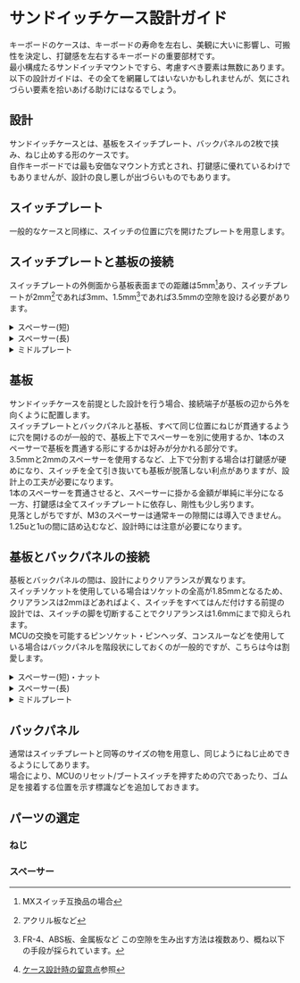 # サンドイッチケース設計ガイド
キーボードのケースは、キーボードの寿命を左右し、美観に大いに影響し、可搬性を決定し、打鍵感を左右するキーボードの重要部材です。  
最小構成たるサンドイッチマウントですら、考慮すべき要素は無数にあります。  
以下の設計ガイドは、その全てを網羅してはいないかもしれませんが、気にされづらい要素を拾いあげる助けにはなるでしょう。

## 設計
サンドイッチケースとは、基板をスイッチプレート、バックパネルの2枚で挟み、ねじ止めする形のケースです。  
自作キーボードでは最も安価なマウント方式とされ、打鍵感に優れているわけでもありませんが、設計の良し悪しが出づらいものでもあります。  

## スイッチプレート
一般的なケースと同様に、スイッチの位置に穴を開けたプレートを用意します。

## スイッチプレートと基板の接続
スイッチプレートの外側面から基板表面までの距離は5mm[^1]あり、スイッチプレートが2mm[^2]であれば3mm、1.5mm[^3]であれば3.5mmの空隙を設ける必要があります。  
[^1]:MXスイッチ互換品の場合
[^2]:アクリル板など
[^3]:FR-4、ABS板、金属板など
この空隙を生み出す方法は複数あり、概ね以下の手段が採られています。

<details><summary>スペーサー(短)</summary>
  
  スイッチプレートと基板の間に3.5mm、あるいは3mmのスペーサーを導入することで固定する方式です。  
  
  後述のスペーサー(長)を導入するよりも硬めの打鍵感になりますが、スイッチを全て引き抜いても基板が脱落しない・基板が押し込まれてもスイッチが抜けない利点があります。
</details>

<details><summary>スペーサー(長)</summary>
  
  基板にスペーサーを通せる穴を開けておき、ねじ止めを直接行うのはスイッチプレートとバックパネルのみにする方式です。  
  
  最も安価に済みますが、スイッチを全て引き抜くと基板が脱落します。また、打鍵感がスイッチプレートの素材に依存します。  
  
  将来的に、MX互換のロープロファイルスイッチが登場した場合、こちらの方式だと無改造でのスイッチ交換が可能になります。
</details>

<details><summary>ミドルプレート</summary>
  
  ミドルアクリルなどと呼ばれる方式です。  
  
  スイッチが通ることのできる通し穴を開けたプレートをスイッチプレートと基板の間に挟むため、アクリルなどでは透明感のある見た目になります。  
    
  剛性が高くなるため、打鍵感も硬くなります。
</details>

## 基板
サンドイッチケースを前提とした設計を行う場合、接続端子が基板の辺から外を向くように配置します。  
スイッチプレートとバックパネルと基板、すべて同じ位置にねじが貫通するように穴を開けるのが一般的で、基板上下でスペーサーを別に使用するか、1本のスペーサーで基板を貫通する形にするかは好みが分かれる部分です。  
3.5mmと2mmのスペーサーを使用するなど、上下で分割する場合は打鍵感が硬めになり、スイッチを全て引き抜いても基板が脱落しない利点がありますが、設計上の工夫が必要になります。  
1本のスペーサーを貫通させると、スペーサーに掛かる金額が単純に半分になる一方、打鍵感は全てスイッチプレートに依存し、剛性も少し劣ります。  
見落としがちですが、M3のスペーサーは通常キーの隙間には導入できません。1.25uと1uの間に詰め込むなど、設計時には注意が必要になります。

## 基板とバックパネルの接続
基板とバックパネルの間は、設計によりクリアランスが異なります。  
スイッチソケットを使用している場合はソケットの全高が1.85mmとなるため、クリアランスは2mmほどあればよく、スイッチをすべてはんだ付けする前提の設計では、スイッチの脚を切断することでクリアランスは1.6mmにまで抑えられます。  
MCUの交換を可能するピンソケット・ピンヘッダ、コンスルーなどを使用している場合はバックパネルを階段状にしておくのが一般的ですが、こちらは今は割愛します。
<details><summary>スペーサー(短)・ナット</summary>
  
  基板とバックパネルの間に1.5mm、あるいは2mmのスペーサーを導入することで固定する方式です。ナットを使用する場合もあります。  
    
  この設計を敢えて採用する場合、ネジはスイッチプレートからバックパネルまでを貫通する長さのものにします[^4]。
  [^4]:[ケース設計時の留意点](https://github.com/Cheena-gb/generic-guides/blob/main/docs/case-tips.md)参照

  ナットは、M2を使用する場合は1種、2種を使用すると、1.6mmの厚みが得られます。M3ナットの場合、3種を使用すると、1.8mmの厚みになっています。

</details>

<details><summary>スペーサー(長)</summary>
  
  基板にスペーサーを通せる穴を開けておき、ねじ止めを直接行うのはスイッチプレートとバックパネルのみにする方式です。  

  スイッチプレートで説明したものと同様の手段です。

</details>

<details><summary>ミドルプレート</summary>
  
  ミドルボトムプレートなどと呼ばれる方式です。  
  ソケットやスイッチの脚、ダイオード、LEDなどすべてのパーツが通る穴を開けたプレートを用意し、基板の裏に重ねます。  
  
  加工に非常に時間がかかるため、高級なキーボードで使用されることが多くなっている一方、アンダーグローを綺麗に光らせられるという利点があります。  
  
</details>

## バックパネル
通常はスイッチプレートと同等のサイズの物を用意し、同じようにねじ止めできるようにしてあります。  
場合により、MCUのリセット/ブートスイッチを押すための穴であったり、ゴム足を接着する位置を示す標識などを追加しておきます。  


## パーツの選定

### ねじ

### スペーサー

